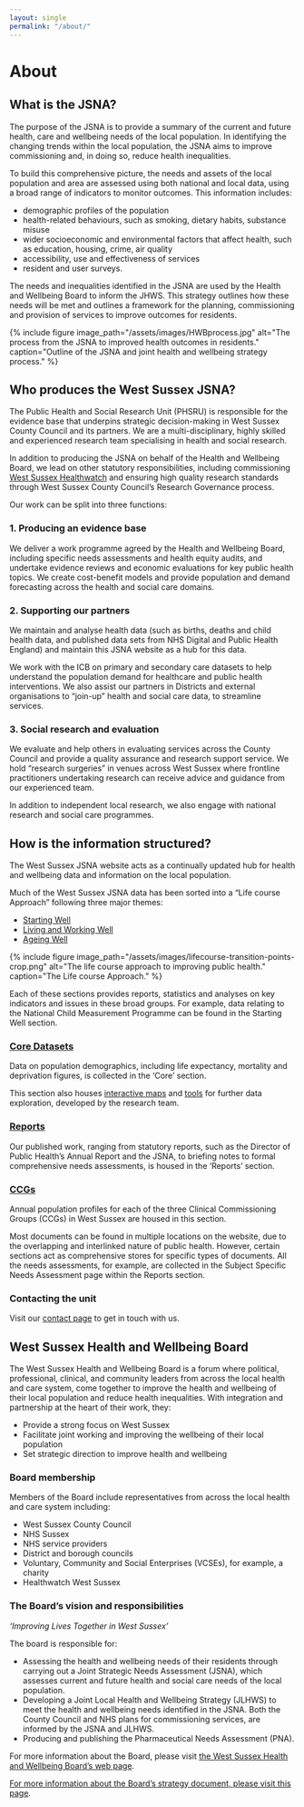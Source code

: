 ```yaml
---
layout: single
permalink: "/about/"
---
```

# About 

## What is the JSNA?

The purpose of the JSNA is to provide a summary of the current and future health, care and wellbeing needs of the local population. In identifying the changing trends within the local population, the JSNA aims to improve commissioning and, in doing so, reduce health inequalities. 

To build this comprehensive picture, the needs and assets of the local population and area are assessed using both national and local data, using a broad range of indicators to monitor outcomes. This information includes: 

+ demographic profiles of the population 
+ health-related behaviours, such as smoking, dietary habits, substance misuse 
+ wider socioeconomic and environmental factors that affect health, such as education, housing, crime, air quality 
+ accessibility, use and effectiveness of services 
+ resident and user surveys.

The needs and inequalities identified in the JSNA are used by the Health and Wellbeing Board to inform the JHWS. This strategy outlines how these needs will be met and outlines a framework for the planning, commissioning and provision of services to improve outcomes for residents. 

{% include figure image_path="/assets/images/HWBprocess.jpg" alt="The process from the JSNA to improved health outcomes in residents." caption="Outline of the JSNA and joint health and wellbeing strategy process." %}

## Who produces the West Sussex JSNA?

The Public Health and Social Research Unit (PHSRU) is responsible for the evidence base that underpins strategic decision-making in West Sussex County Council and its partners. We are a multi-disciplinary, highly skilled and experienced research team specialising in health and social research.

In addition to producing the JSNA on behalf of the Health and Wellbeing Board, we lead on other statutory responsibilities, including commissioning [West Sussex Healthwatch](http://www.healthwatchwestsussex.co.uk/) and ensuring high quality research standards through West Sussex County Council’s Research Governance process.

Our work can be split into three functions:

### 1. Producing an evidence base

We deliver a work programme agreed by the Health and Wellbeing Board, including specific needs assessments and health equity audits, and undertake evidence reviews and economic evaluations for key public health topics. We create cost-benefit models and provide population and demand forecasting across the health and social care domains. 

### 2. Supporting our partners

We maintain and analyse health data (such as births, deaths and child health data, and published data sets from NHS Digital and Public Health England) and maintain this JSNA website as a hub for this data. 

We work with the ICB on primary and secondary care datasets to help understand the population demand for healthcare and public health interventions. We also assist our partners in Districts and external organisations to “join-up” health and social care data, to streamline services. 

### 3.	Social research and evaluation

We evaluate and help others in evaluating services across the County Council and provide a quality assurance and research support service. We hold “research surgeries” in venues across West Sussex where frontline practitioners undertaking research can receive advice and guidance from our experienced team.

In addition to independent local research, we also engage with national research and social care programmes. 

## How is the information structured?

The West Sussex JSNA website acts as a continually updated hub for health and wellbeing data and information on the local population.

Much of the West Sussex JSNA data has been sorted into a “Life course Approach” following three major themes:

+ [Starting Well](/starting-well/)
+ [Living and Working Well](/living-well/)
+ [Ageing Well](/ageing-well/)

{% include figure image_path="/assets/images/lifecourse-transition-points-crop.png" alt="The life course approach to improving public health." caption="The Life course Approach." %}

Each of these sections provides reports, statistics and analyses on key indicators and issues in these broad groups. For example, data relating to the National Child Measurement Programme can be found in the Starting Well section. 

### [Core Datasets](/core/)

Data on population demographics, including life expectancy, mortality and deprivation figures, is collected in the ‘Core’ section. 

This section also houses [interactive maps](/core/maps/) and [tools](/core/tools/) for further data exploration, developed by the research team. 

### [Reports](/reports/) 

Our published work, ranging from statutory reports, such as the Director of Public Health’s Annual Report and the JSNA, to briefing notes to formal comprehensive needs assessments, is housed in the ‘Reports’ section.

### [CCGs](/ccgs/)

Annual population profiles for each of the three Clinical Commissioning Groups (CCGs) in West Sussex are housed in this section. 


Most documents can be found in multiple locations on the website, due to the overlapping and interlinked nature of public health. However, certain sections act as comprehensive stores for specific types of documents. All the needs assessments, for example, are collected in the Subject Specific Needs Assessment page within the Reports section. 

### Contacting the unit

Visit our [contact page](/contact/) to get in touch with us.

## West Sussex Health and Wellbeing Board

The West Sussex Health and Wellbeing Board is a forum where political, professional, clinical, and community leaders from across the local health and care system, come together to improve the health and wellbeing of their local population and reduce health inequalities. With integration and partnership at the heart of their work, they:

+ Provide a strong focus on West Sussex
+ Facilitate joint working and improving the wellbeing of their local population
+ Set strategic direction to improve health and wellbeing

### Board membership
Members of the Board include representatives from across the local health and care system including:

+ West Sussex County Council
+ NHS Sussex
+ NHS service providers
+ District and borough councils
+ Voluntary, Community and Social Enterprises (VCSEs), for example, a charity
+ Healthwatch West Sussex

### The Board’s vision and responsibilities

_‘Improving Lives Together in West Sussex’_

The board is responsible for:
+ Assessing the health and wellbeing needs of their residents through carrying out a Joint Strategic Needs Assessment (JSNA), which assesses current and future health and social care needs of the local population.
+ Developing a Joint Local Health and Wellbeing Strategy (JLHWS) to meet the health and wellbeing needs identified in the JSNA. Both the County Council and NHS plans for commissioning services, are informed by the JSNA and JLHWS.
+ Producing and publishing the Pharmaceutical Needs Assessment (PNA).

For more information about the Board, please visit [the West Sussex Health and Wellbeing Board’s web page](https://westsussex.moderngov.co.uk/mgCommitteeDetails.aspx?ID=185).

[For more information about the Board’s strategy document, please visit this page](https://www.westsussex.gov.uk/social-care-and-health/publications-policies-and-reports/social-care-and-health-policy-and-reports/joint-local-health-and-wellbeing-strategy-2025-to-2030/).

